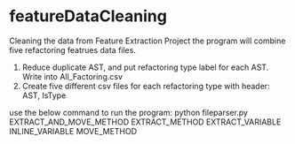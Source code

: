 # featureDataCleaning
Cleaning the data from Feature Extraction Project
the program will combine five refactoring featrues data files.
1. Reduce duplicate AST, and put refactoring type label for each AST. Write into All_Factoring.csv
2. Create five different csv files for each refactoring type with header: AST, IsType

use the below command to run the program: 
python fileparser.py EXTRACT_AND_MOVE_METHOD EXTRACT_METHOD EXTRACT_VARIABLE INLINE_VARIABLE MOVE_METHOD
